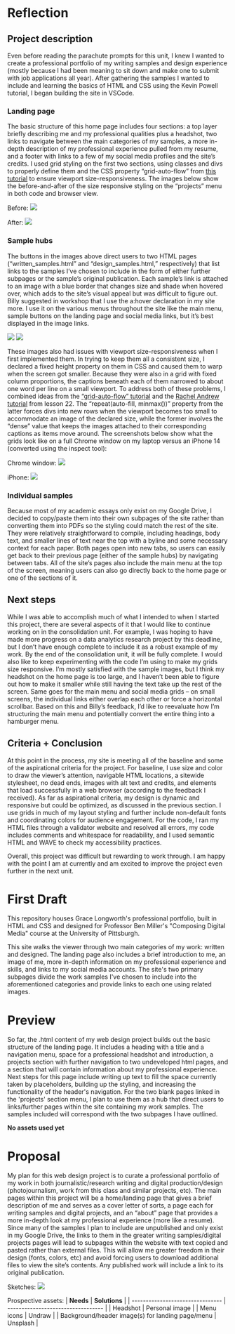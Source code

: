 # Reflection

## Project description

Even before reading the parachute prompts for this unit, I knew I wanted to create a professional portfolio of my writing samples and design experience (mostly because I had been meaning to sit down and make one to submit with job applications all year). After gathering the samples I wanted to include and learning the basics of HTML and CSS using the Kevin Powell tutorial, I began building the site in VSCode. 

### Landing page

The basic structure of this home page includes four sections: a top layer briefly describing me and my professional qualities plus a headshot, two links to navigate between the main categories of my samples, a more in-depth description of my professional experience pulled from my resume, and a footer with links to a few of my social media profiles and the site’s credits. I used grid styling on the first two sections, using classes and divs to properly define them and the CSS property “grid-auto-flow” from [this tutorial](https://developer.mozilla.org/en-US/docs/Web/CSS/grid-auto-flow) to ensure viewport size-responsiveness. The images below show the before-and-after of the size responsive styling on the “projects” menu in both code and browser view. 

Before:
<img src="screenshots/unresponsive styling on .projects_nav.png">

After:
<img src="screenshots/projects menu sizing.png"> 

### Sample hubs

The buttons in the images above direct users to two HTML pages (“written_samples.html” and “design_samples.html,” respectively) that list links to the samples I’ve chosen to include in the form of either further subpages or the sample’s original publication. Each sample’s link is attached to an image with a blue border that changes size and shade when hovered over, which adds to the site’s visual appeal but was difficult to figure out. Billy suggested in workshop that I use the a:hover declaration in my site more. I use it on the various menus throughout the site like the main menu, sample buttons on the landing page and social media links, but it’s best displayed in the image links.

<img src="https://github.com/longworthgrace23/webs2025spring/blob/main/screenshots/feedback.png">

<img src="screenshots/img link border change (workspace + webpage).png">  

These images also had issues with viewport size-responsiveness when I first implemented them. In trying to keep them all a consistent size, I declared a fixed height property on them in CSS and caused them to warp when the screen got smaller. Because they were also in a grid with fixed column proportions, the captions beneath each of them narrowed to about one word per line on a small viewport. To address both of these problems, I combined ideas from the [“grid-auto-flow” tutorial](https://developer.mozilla.org/en-US/docs/Web/CSS/grid-auto-flow) and the [Rachel Andrew tutorial](https://gridbyexample.com/examples/example28/) from lesson 22. The “repeat(auto-fill, minmax())” property from the latter forces divs into new rows when the viewport becomes too small to accommodate an image of the declared size, while the former involves the “dense” value that keeps the images attached to their corresponding captions as items move around. The screenshots below show what the grids look like on a full Chrome window on my laptop versus an iPhone 14 (converted using the inspect tool):

Chrome window:
<img src="screenshots/sample layout full chrome window.png"> 

iPhone:
<img src="screenshots/sample layout responsiveness.png"> 

### Individual samples

Because most of my academic essays only exist on my Google Drive, I decided to copy/paste them into their own subpages of the site rather than converting them into PDFs so the styling could match the rest of the site. They were relatively straightforward to compile, including headings, body text, and smaller lines of text near the top with a byline and some necessary context for each paper. Both pages open into new tabs, so users can easily get back to their previous page (either of the sample hubs) by navigating between tabs. All of the site’s pages also include the main menu at the top of the screen, meaning users can also go directly back to the home page or one of the sections of it. 

## Next steps

While I was able to accomplish much of what I intended to when I started this project, there are several aspects of it that I would like to continue working on in the consolidation unit. For example, I was hoping to have made more progress on a data analytics research project by this deadline, but I don’t have enough complete to include it as a robust example of my work. By the end of the consolidation unit, it will be fully complete. I would also like to keep experimenting with the code I’m using to make my grids size responsive. I’m mostly satisfied with the sample images, but I think my headshot on the home page is too large, and I haven’t been able to figure out how to make it smaller while still having the text take up the rest of the screen. Same goes for the main menu and social media grids – on small screens, the individual links either overlap each other or force a horizontal scrollbar. Based on this and Billy’s feedback, I’d like to reevaluate how I’m structuring the main menu and potentially convert the entire thing into a hamburger menu. 

## Criteria + Conclusion

At this point in the process, my site is meeting all of the baseline and some of the aspirational criteria for the project. For baseline, I use size and color to draw the viewer’s attention, navigable HTML locations, a sitewide stylesheet, no dead ends, images with alt text and credits, and elements that load successfully in a web browser (according to the feedback I received). As far as aspirational criteria, my design is dynamic and responsive but could be optimized, as discussed in the previous section. I use grids in much of my layout styling and further include non-default fonts and coordinating colors for audience engagement. For the code, I ran my HTML files through a validator website and resolved all errors, my code includes comments and whitespace for readability, and I used semantic HTML and WAVE to check my accessibility practices. 

Overall, this project was difficult but rewarding to work through. I am happy with the point I am at currently and am excited to improve the project even further in the next unit.

# First Draft

This repository houses Grace Longworth's professional portfolio, built in HTML and CSS and designed for Professor Ben Miller's "Composing Digital Media" course at the University of Pittsburgh. 

This site walks the viewer through two main categories of my work: written and designed. The landing page also includes a brief introduction to me, an image of me, more in-depth information on my professional experience and skills, and links to my social media accounts. The site's two primary subpages divide the work samples I've chosen to include into the aforementioned categories and provide links to each one using related images.

# Preview

So far, the .html content of my web design project builds out the basic structure of the landing page. It includes a heading with a title and a navigation menu, space for a professional headshot and introduction, a projects section with further navigation to two undeveloped html pages, and a section that will contain information about my professional experience. Next steps for this page include writing up text to fill the space currently taken by placeholders, building up the styling, and increasing the functionality of the header's navigation. For the two blank pages linked in the 'projects' section menu, I plan to use them as a hub that direct users to links/further pages within the site containing my work samples. The samples included will correspond with the two subpages I have outlined. 

**No assets used yet**

# Proposal

My plan for this web design project is to curate a professional portfolio of my work in both journalistic/research writing and digital production/design (photojournalism, work from this class and similar projects, etc). The main pages within this project will be a home/landing page that gives a brief description of me and serves as a cover letter of sorts, a page each for writing samples and digital projects, and an “about” page that provides a more in-depth look at my professional experience (more like a resume). Since many of the samples I plan to include are unpublished and only exist in my Google Drive, the links to them in the greater writing samples/digital projects pages will lead to subpages within the website with text copied and pasted rather than external files. This will allow me greater freedom in their design (fonts, colors, etc) and avoid forcing users to download additional files to view the site’s contents. Any published work will include a link to its original publication.

Sketches:
<img src="screenshots\IMG_5234.jpg">

Prospective assets:
| **Needs** | **Solutions** |
| -------------------------------- | ---------------------------------- |
| Headshot | Personal image | 
| Menu icons | Undraw | 
| Background/header image(s) for landing page/menu | Unsplash |